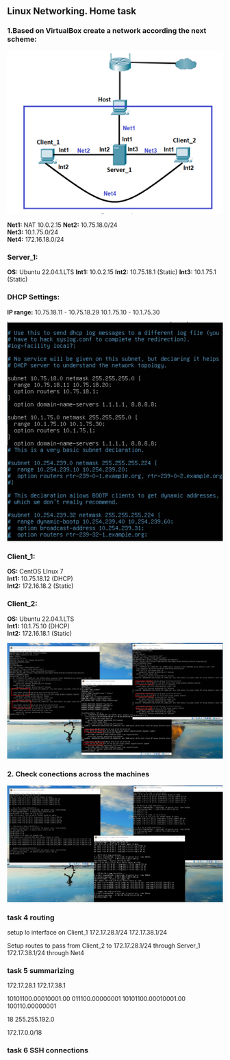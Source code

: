 ## Linux Networking. Home task

### 1.Based on VirtualBox create a network according the next scheme:

![](https://github.com/silver2mike/EPAM-OnlineUA-Cloud-DevOps-Fundamentals-Autumn-2022/blob/main/L1/Linux-Network/png/Screenshot_1.png)

**Net1:** NAT 10.0.2.15
**Net2:** 10.75.18.0/24  
**Net3:** 10.1.75.0/24  
**Net4:** 172.16.18.0/24   

### Server_1:

**OS:** Ubuntu 22.04.1.LTS
**Int1:** 10.0.2.15
**Int2:** 10.75.18.1 (Static)
**Int3:** 10.1.75.1 (Static)

### DHCP Settings:

**IP range:**
10.75.18.11 - 10.75.18.29
10.1.75.10 - 10.1.75.30

![](https://github.com/silver2mike/EPAM-OnlineUA-Cloud-DevOps-Fundamentals-Autumn-2022/blob/main/L1/Linux-Network/png/Screenshot_3.jpg)

### Client_1:

**OS:** CentOS LInux 7  
**Int1:** 10.75.18.12 (DHCP)  
**Int2:** 172.16.18.2 (Static)

### Client_2:

**OS:** Ubuntu 22.04.1.LTS  
**Int1:** 10.1.75.10 (DHCP)  
**Int2:** 172.16.18.1 (Static)

![](https://github.com/silver2mike/EPAM-OnlineUA-Cloud-DevOps-Fundamentals-Autumn-2022/blob/main/L1/Linux-Network/png/Screenshot_2.jpg)

### 2. Check conections across the machines

![](https://github.com/silver2mike/EPAM-OnlineUA-Cloud-DevOps-Fundamentals-Autumn-2022/blob/main/L1/Linux-Network/png/ping_check.jpg)

### task 4 routing

setup lo interface on Client_1
172.17.28.1/24
172.17.38.1/24

Setup routes to pass from Client_2 to 
172.17.28.1/24 through Server_1
172.17.38.1/24 through Net4

### task 5 summarizing

172.17.28.1
172.17.38.1


10101100.00010001.00 011100.00000001
10101100.00010001.00 100110.00000001

18
255.255.192.0

172.17.0.0/18

### task 6 SSH connections



